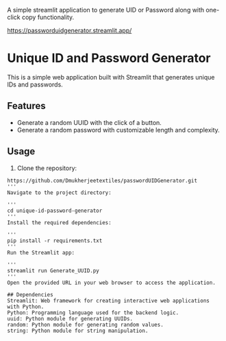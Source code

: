A simple streamlit application to generate UID or Password along with one-click copy functionality.

https://passworduidgenerator.streamlit.app/

# Unique ID and Password Generator

This is a simple web application built with Streamlit that generates unique IDs and passwords.

## Features

- Generate a random UUID with the click of a button.
- Generate a random password with customizable length and complexity.

## Usage

1. Clone the repository:

```
https://github.com/Dmukherjeetextiles/passwordUIDGenerator.git
'''
Navigate to the project directory:

'''
cd unique-id-password-generator
'''
Install the required dependencies:

'''
pip install -r requirements.txt
'''
Run the Streamlit app:

'''
streamlit run Generate_UUID.py
'''
Open the provided URL in your web browser to access the application.

## Dependencies
Streamlit: Web framework for creating interactive web applications with Python.
Python: Programming language used for the backend logic.
uuid: Python module for generating UUIDs.
random: Python module for generating random values.
string: Python module for string manipulation.

